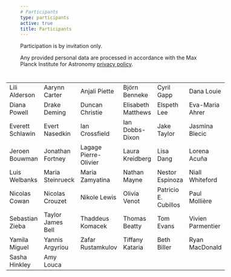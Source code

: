 ```yaml
---
# Participants
type: participants
active: true
title: Participants
---
```


<!--
<i class="fa-solid fa-people-group"></i> The registration is **closed**.

<i class="fa-solid fa-envelope-open-text"></i> Participants notified on **July 14**.

## <i class="fa-solid fa-circle-check"></i> Participation confirmation by **Aug 15**.
* There are no registration fees to participate to this workshop. (See logistics)

_We will later list here the participants of the workshop, and we will add a group picture._
-->

Participation is by invitation only.

<i class="fa-solid fa-file-shield"></i> Any provided personal data are processed in accordance with the Max Planck Institute for Astronomy [privacy policy](http://www.mpia.de/privacy-policy).


<div style="font-size:30px; display:flex; justify-content: center;">
<i class="fa-solid fa-people-group" style="margin-left: 15px;"></i>
</div>

<div style="display:flex; justify-content: center; flex-wrap: wrap;">
<div class="col-md-6" align="right" style="margin: 10px;">

</style>
</head>
<body>


<table>
<td> Lili Alderson</td> 
<td> Aarynn Carter</td> 
<td> Anjali Piette</td> 
<td> Björn Benneke</td> 
<td> Cyril Gapp</td> 
<td> Dana Louie</td> 
  </tr>
  <tr>
<td> Diana Powell</td> 
<td> Drake Deming</td> 
<td> Duncan Christie</td> 
<td> Elisabeth Matthews</td> 
<td> Elspeth Lee</td> 
<td> Eva-Maria Ahrer</td> 
  </tr>
  <tr>
<td> Everett Schlawin</td> 
<td> Evert Nasedkin</td> 
<td> Ian Crossfield</td> 
<td> Ian Dobbs-Dixon</td> 
<td> Jake Taylor</td> 
<td> Jasmina Blecic</td> 
  </tr>
  <tr>
<td> Jeroen Bouwman</td> 
<td> Jonathan Fortney</td> 
<td> Lagage Pierre-Olivier</td> 
<td> Laura Kreidberg</td> 
<td> Lisa Dang</td> 
<td> Lorena Acuña</td> 
  </tr>
  <tr>
<td> Luis Welbanks</td> 
<td> Maria Steinrueck</td> 
<td> Maria Zamyatina</td> 
<td> Nathan Mayne</td> 
<td> Nestor Espinoza</td> 
<td> Niall Whiteford</td> 
  </tr>
  <tr>
<td> Nicolas Cowan</td> 
<td> Nicolas Crouzet</td> 
<td> Nikole Lewis</td> 
<td> Olivia Venot</td> 
<td> Patricio E. Cubillos</td> 
<td> Paul Mollière</td> 
  </tr>
  <tr>
<td> Sebastian Zieba</td> 
<td> Taylor James Bell</td> 
<td> Thaddeus Komacek</td> 
<td> Thomas Beatty</td> 
<td> Tom Evans</td> 
<td> Vivien Parmentier</td> 
  </tr>
  <tr>
<td> Yamila Miguel</td> 
<td> Yannis Argyriou</td> 
<td> Zafar Rustamkulov</td> 
<td> Tiffany Kataria</td> 
<td> Beth Biller</td> 
<td> Ryan MacDonald</td> 
  </tr>
  <tr>
<td> Sasha Hinkley</td> 
<td> Amy Louca </td> 
</table>

</body>
</html>



</div>
</div>

